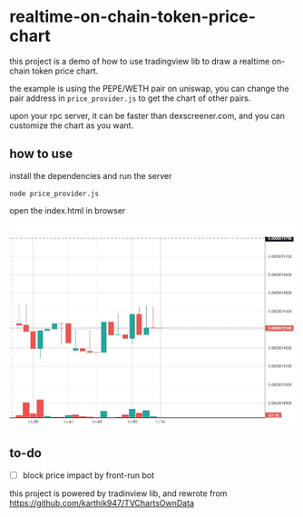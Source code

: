 # realtime-on-chain-token-price-chart


this project is a demo of how to use tradingview lib to draw a realtime on-chain token price chart.

the example is using the PEPE/WETH pair on uniswap, you can change the pair address in `price_provider.js` to get the chart of other pairs.

upon your rpc server, it can be faster than dexscreener.com, and you can customize the chart as you want.

## how to use

install the dependencies and run the server

    node price_provider.js

open the index.html in browser

![](chart.jpg)


## to-do

- [ ] block price impact by front-run bot



this project is powered by tradinview lib, and rewrote from https://github.com/karthik947/TVChartsOwnData
